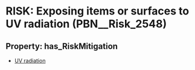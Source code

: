 # RISK: __Exposing items or surfaces to UV radiation__ (PBN__Risk_2548)

## Property: has_RiskMitigation

* [UV radiation](PBN__Mitigation_378)

